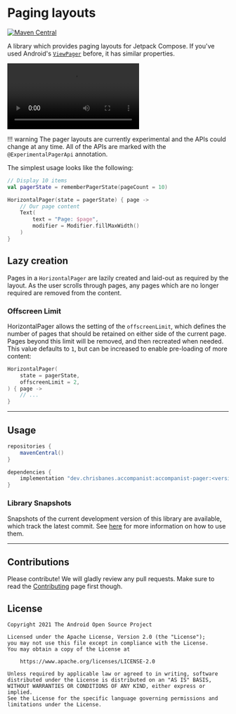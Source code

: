 # Paging layouts

[![Maven Central](https://img.shields.io/maven-central/v/dev.chrisbanes.accompanist/accompanist-pager)](https://search.maven.org/search?q=g:dev.chrisbanes.accompanist)

A library which provides paging layouts for Jetpack Compose. If you've used Android's [`ViewPager`](https://developer.android.com/reference/kotlin/androidx/viewpager/widget/ViewPager) before, it has similar properties.

<video width="300" controls loop>
  <source src="demo.mp4" type="video/mp4">
Your browser does not support the video tag.
</video>

!!! warning
    The pager layouts are currently experimental and the APIs could change at any time.
    All of the APIs are marked with the `@ExperimentalPagerApi` annotation.

The simplest usage looks like the following:

``` kotlin
// Display 10 items
val pagerState = rememberPagerState(pageCount = 10)

HorizontalPager(state = pagerState) { page ->
    // Our page content
    Text(
        text = "Page: $page",
        modifier = Modifier.fillMaxWidth()
    )
}
```

## Lazy creation

Pages in a `HorizontalPager` are lazily created and laid-out as required by the layout. As the user scrolls through pages, any pages which are no longer required are removed from the content.

### Offscreen Limit

HorizontalPager allows the setting of the `offscreenLimit`, which defines the number of pages that should be retained on either side of the current page. Pages beyond this limit will be removed, and then recreated when needed. This value defaults to `1`, but can be increased to enable pre-loading of more content:

```kotlin
HorizontalPager(
    state = pagerState,
    offscreenLimit = 2,
) { page ->
    // ...
}
```

---

## Usage

``` groovy
repositories {
    mavenCentral()
}

dependencies {
    implementation "dev.chrisbanes.accompanist:accompanist-pager:<version>"
}
```

### Library Snapshots

Snapshots of the current development version of this library are available, which track the latest commit. See [here](../using-snapshot-version) for more information on how to use them.

---

## Contributions

Please contribute! We will gladly review any pull requests.
Make sure to read the [Contributing](../contributing) page first though.

## License

```
Copyright 2021 The Android Open Source Project
 
Licensed under the Apache License, Version 2.0 (the "License");
you may not use this file except in compliance with the License.
You may obtain a copy of the License at

    https://www.apache.org/licenses/LICENSE-2.0

Unless required by applicable law or agreed to in writing, software
distributed under the License is distributed on an "AS IS" BASIS,
WITHOUT WARRANTIES OR CONDITIONS OF ANY KIND, either express or implied.
See the License for the specific language governing permissions and
limitations under the License.
```
